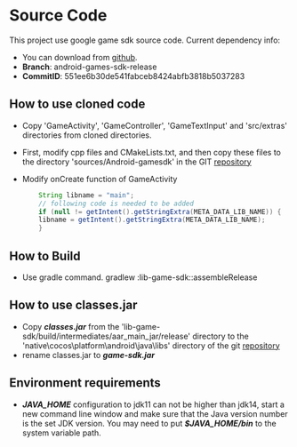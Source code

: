 # Source Code

This project use google game sdk source code. Current dependency info:

- You can download from [github](https://android.googlesource.com/platform/frameworks/opt/gamesdk).
- **Branch**: android-games-sdk-release
- **CommitID**: 551ee6b30de541fabceb8424abfb3818b5037283

## How to use cloned code

- Copy 'GameActivity', 'GameController', 'GameTextInput' and 'src/extras' directories from cloned directories.
- First, modify cpp files and CMakeLists.txt, and then copy these files to the directory 'sources/Android-gamesdk' in the GIT [repository](https://github.com/cocos/cocos-engine-external.git)
- Modify onCreate function of GameActivity

    ``` Java
        String libname = "main";
        // following code is needed to be added
        if (null != getIntent().getStringExtra(META_DATA_LIB_NAME)) {
        libname = getIntent().getStringExtra(META_DATA_LIB_NAME);
        }
    ```

## How to Build

- Use gradle command. gradlew :lib-game-sdk::assembleRelease

## How to use classes.jar

- Copy ***classes.jar*** from the 'lib-game-sdk/build/intermediates/aar_main_jar/release' directory to the 'native\cocos\platform\android\java\libs' directory of the git [repository](https://github.com/cocos/cocos-engine.git)
- rename classes.jar to ***game-sdk.jar***

## Environment requirements

- ***JAVA_HOME*** configuration to jdk11 can not be higher than jdk14,
start a new command line window and make sure that the Java version number is the set JDK version. You may need to put ***$JAVA_HOME/bin*** to the system variable path.
